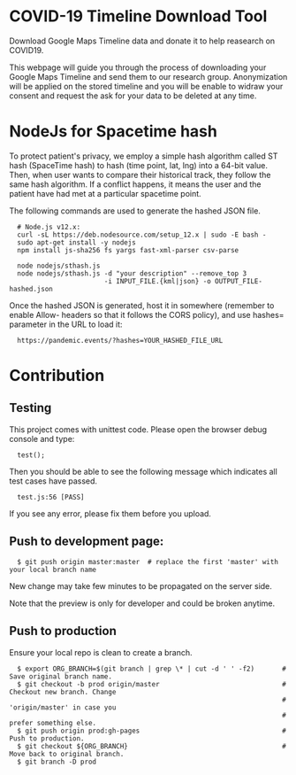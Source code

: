 # COVID-19 Timeline Download Tool
Download Google Maps Timeline data and donate it to help reasearch on COVID19.  

This webpage will guide you through the process of downloading your Google Maps Timeline and send them to our research group. 
Anonymization will be applied on the stored timeline and you will be enable to widraw your consent and request the ask for your data to be deleted at any time.

# NodeJs for Spacetime hash

To protect patient's privacy, we employ a simple hash algorithm called ST hash (SpaceTime hash)
to hash (time point, lat, lng) into a 64-bit value. Then, when user wants to compare their
historical track, they follow the same hash algorithm. If a conflict happens, it means the user
and the patient have had met at a particular spacetime point.

The following commands are used to generate the hashed JSON file.

```
  # Node.js v12.x:
  curl -sL https://deb.nodesource.com/setup_12.x | sudo -E bash -
  sudo apt-get install -y nodejs
  npm install js-sha256 fs yargs fast-xml-parser csv-parse

  node nodejs/sthash.js
  node nodejs/sthash.js -d "your description" --remove_top 3
                        -i INPUT_FILE.{kml|json} -o OUTPUT_FILE-hashed.json
```

Once the hashed JSON is generated, host it in somewhere (remember to enable Allow- headers
so that it follows the CORS policy), and use hashes= parameter in the URL to load it:

```
  https://pandemic.events/?hashes=YOUR_HASHED_FILE_URL
```


# Contribution

## Testing

This project comes with unittest code. Please open the browser debug console and type:

```
  test();
```

Then you should be able to see the following message which indicates all test cases have passed.

```
  test.js:56 [PASS]
```

If you see any error, please fix them before you upload.


## Push to development page:

```
  $ git push origin master:master  # replace the first 'master' with your local branch name
```

New change may take few minutes to be propagated on the server side.

Note that the preview is only for developer and could be broken anytime.

## Push to production

Ensure your local repo is clean to create a branch.

```
  $ export ORG_BRANCH=$(git branch | grep \* | cut -d ' ' -f2)       # Save original branch name.
  $ git checkout -b prod origin/master                               # Checkout new branch. Change
                                                                     # 'origin/master' in case you
                                                                     # prefer something else.
  $ git push origin prod:gh-pages                                    # Push to production.
  $ git checkout ${ORG_BRANCH}                                       # Move back to original branch.
  $ git branch -D prod
```

